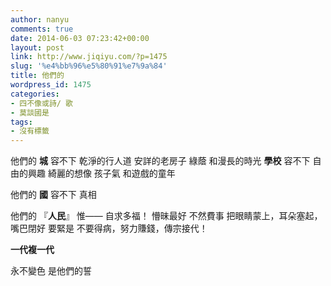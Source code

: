 ```yaml
---
author: nanyu
comments: true
date: 2014-06-03 07:23:42+00:00
layout: post
link: http://www.jiqiyu.com/?p=1475
slug: '%e4%bb%96%e5%80%91%e7%9a%84'
title: 他們的
wordpress_id: 1475
categories:
- 四不像或詩/ 歌
- 莫談國是
tags:
- 沒有標籤
---
```


他們的
**城**
容不下
乾淨的行人道
安詳的老房子
綠蔭
和漫長的時光
**學校**
容不下
自由的興趣
綺麗的想像
孩子氣
和遊戲的童年

他們的
**國**
容不下
真相

他們的
『**人民**』
惟——
自求多福！
懵昧最好
不然費事
把眼睛蒙上，耳朵塞起，嘴巴閉好
要緊是
不要得病，努力賺錢，傳宗接代！

**一代複一代**

永不變色
是他們的誓


